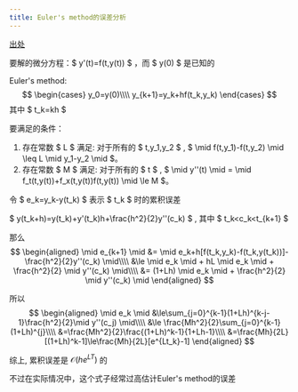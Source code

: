 ```yaml
---
title: Euler's method的误差分析
---
```


[出处](https://math.stackexchange.com/questions/3109359/global-error-in-eulers-method)

要解的微分方程：$ y'(t)=f(t,y(t)) $ ，而 $ y(0) $ 是已知的

Euler's method:
$$
\begin{cases}
y_0=y(0)\\\\
y_{k+1}=y_k+hf(t_k,y_k)
\end{cases}
$$
其中 $ t_k=kh $

要满足的条件：
1. 存在常数 $ L $ 满足: 对于所有的 $ t,y_1,y_2 $ , $ \mid f(t,y_1)-f(t,y_2) \mid \leq L \mid y_1-y_2 \mid $。
1. 存在常数 $ M $ 满足: 对于所有的 $ t $ , $ \mid y''(t) \mid = \mid f_t(t,y(t))+f_x(t,y(t))f(t,y(t)) \mid \le M $。

令 $ e_k=y_k-y(t_k) $ 表示 $ t_k $ 时的累积误差

$ y(t_k+h)=y(t_k)+y'(t_k)h+\frac{h^2}{2}y''(c_k) $ , 其中 $ t_k<c_k<t_{k+1} $

那么
$$
\begin{aligned}
\mid e_{k+1} \mid &= \mid e_k+h[f(t_k,y_k)-f(t_k,y(t_k))]-\frac{h^2}{2}y''(c_k) \mid\\\\
&\le \mid e_k \mid + hL \mid e_k \mid + \frac{h^2}{2} \mid y''(c_k) \mid\\\\
&= (1+Lh) \mid e_k \mid + \frac{h^2}{2} \mid y''(c_k) \mid
\end{aligned}
$$

所以
$$
\begin{aligned}
\mid e_k \mid &\le\sum_{j=0}^{k-1}(1+Lh)^{k-j-1}\frac{h^2}{2}\mid y''(c_j) \mid\\\\
&\le \frac{Mh^2}{2}\sum_{j=0}^{k-1}(1+Lh)^{j}\\\\
&=\frac{Mh^2}{2}\frac{(1+Lh)^k-1}{1+Lh-1}\\\\
&=\frac{Mh}{2L}[(1+Lh)^k-1]\le\frac{Mh}{2L}[e^{Lt_k}-1]
\end{aligned}
$$

综上, 累积误差是 $\mathcal{O}(he^{LT})$ 的

不过在实际情况中，这个式子经常过高估计Euler's method的误差